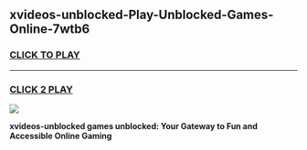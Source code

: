 
## xvideos-unblocked-Play-Unblocked-Games-Online-7wtb6
<h3>
<a href="https://premium76.site?title=xvideos-unblocked&ref=25A">CLICK TO PLAY</a></h3>
<hr>

<h3>
<a href="https://premium76.site?title=xvideos-unblocked&ref=25A">CLICK 2 PLAY</a>
  
</h3>

<a href="https://premium76.site?title=xvideos-unblocked&ref=25A"><img src="https://clearcache.store/games.png"></a>


**xvideos-unblocked games unblocked: Your Gateway to Fun and Accessible Online Gaming**
